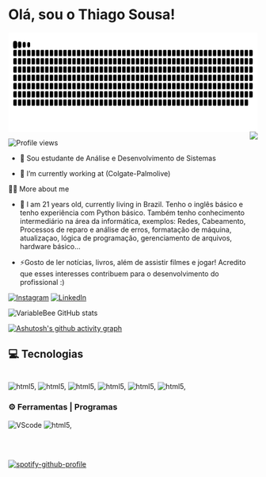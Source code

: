<h1 align="left"> Olá, sou o Thiago Sousa!</h1>
<img align="center" height="200" src="https://raw.githubusercontent.com/Platane/snk/output/github-contribution-grid-snake.svg"/>
<img align="right" height="500"
src="https://media.giphy.com/media/v1.Y2lkPTc5MGI3NjExazJsOXZxc3IwZXdsNmY5aWM1amI2eDcxOXdya3hxeG1zZnloMDN3OSZlcD12MV9naWZzX3NlYXJjaCZjdD1n/26gsvCk59AwGX28XS/giphy.gif"/>
<p align="left"> <img src="https://komarev.com/ghpvc/?username=ThiagoSousaa&color=yellow" alt="Profile views" /> </p>

- 🌱 Sou estudante de Análise e Desenvolvimento de Sistemas

- 🔭 I’m currently working at (Colgate-Palmolive)

<!-- Dropdown -->
  <p>👨‍💻 More about me</p>

  - 💬 I am 21 years old, currently living in Brazil. Tenho o inglês básico e tenho experiência com Python básico. Também tenho conhecimento intermediário na área da informática, exemplos: Redes, Cabeamento, Processos de reparo e análise de erros, formatação de máquina, atualizaçao, lógica de programação, gerenciamento de arquivos, hardware básico...

  - ⚡Gosto de ler notícias, livros, além de assistir filmes e jogar! Acredito que esses interesses contribuem para o desenvolvimento do profissional :)

<!-- Links -->
[![Instagram](https://img.shields.io/badge/Instagram-E4405F?style=for-the-badge&logo=instagram&logoColor=white)](https://www.instagram.com/thz_tlzo/)
[![LinkedIn](https://img.shields.io/badge/LinkedIn-0077B5?style=for-the-badge&logo=linkedin&logoColor=white)](https://www.linkedin.com/in/thiago-de-sousa-489a3a21a/)

<!-- GithubStats -->
![VariableBee GitHub stats](https://github-readme-stats.vercel.app/api?username=ThiagoSousaa&show_icons=true&theme=gotham)

[![Ashutosh's github activity graph](https://github-readme-activity-graph.vercel.app/graph?username=ThiagoSousaa&bg_color=1b2436&color=27ece9&line=63c573&point=75d0d7&area=true&hide_border=true)](https://github.com/ashutosh00710/github-readme-activity-graph)
</p>

## 💻​ Tecnologias
<div style="display: inline_block"><br/>
   <img align="center" alt="html5," src="https://img.shields.io/badge/Python-3776AB?style=for-the-badge&logo=python&logoColor=white"/>
   <img align="center" alt="html5," src="https://img.shields.io/badge/Canva-%2300C4CC.svg?&style=for-the-badge&logo=Canva&logoColor=white"/>
   <img align="center" alt="html5," src="https://img.shields.io/badge/Microsoft_Excel-217346?style=for-the-badge&logo=microsoft-excel&logoColor=white"/>
   <img align="center" alt="html5," src="https://img.shields.io/badge/Microsoft_Office-D83B01?style=for-the-badge&logo=microsoft-office&logoColor=white"/>
   <img align="center" alt="html5," src="https://img.shields.io/badge/Google_Cloud-4285F4?style=for-the-badge&logo=google-cloud&logoColor=white"/>
   <img align="center" alt="html5," src="https://img.shields.io/badge/Microsoft-666666?style=for-the-badge&logo=microsoft&logoColor=white"/>
</div>

  </div>


  <!-- Skills: Tools & Frameworks -->
  <div style="flex-basis: 48%;">
    <h3>⚙️ Ferramentas | Programas </h3>
    <img align="center" alt="VScode" height="30" width="40" src="https://cdn.jsdelivr.net/gh/devicons/devicon/icons/vscode/vscode-original.svg">
    <img align="center" alt="html5," src="https://img.shields.io/badge/GitHub-100000?style=for-the-badge&logo=github&logoColor=white"/>
  </div>
  
<br></br>

  [![spotify-github-profile](https://spotify-github-profile.vercel.app/api/view?uid=31nmxa34g3erv6gvfn44ae2th7ym&cover_image=true&theme=default&show_offline=false&background_color=121212&interchange=false)](https://github.com/kittinan/spotify-github-profile)


